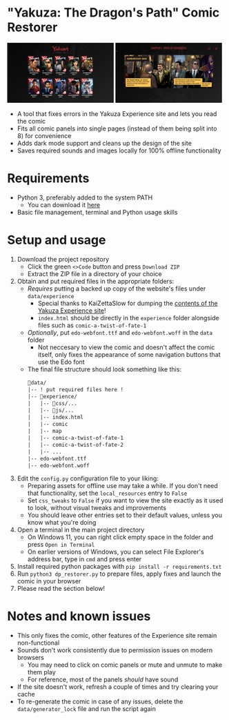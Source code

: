 # "Yakuza: The Dragon's Path" Comic Restorer

<img src="promo/menu.png" width="49%"/> <img src="promo/comic.png" width="49%"/> 

- A tool that fixes errors in the Yakuza Experience site and lets you read the comic
- Fits all comic panels into single pages (instead of them being split into 8) for convenience
- Adds dark mode support and cleans up the design of the site
- Saves required sounds and images locally for 100% offline functionality

# Requirements

- Python 3, preferably added to the system PATH
    - You can download it [here](https://www.python.org/downloads/)
- Basic file management, terminal and Python usage skills

# Setup and usage

1. Download the project repository
    - Click the green `<>Code` button and press `Download ZIP`
    - Extract the ZIP file in a directory of your choice
1. Obtain and put required files in the appropriate folders:
    - *Requires* putting a backed up copy of the website's files under `data/experience`
        - Special thanks to KaiZettaSlow for dumping the [contents of the Yakuza Experience site](https://drive.google.com/file/d/1S4Pmcr5-kE0YFVCF-cSZP7eSobBEnxTH/view)!
        - `index.html` should be directly in the `experience` folder alongside files such as `comic-a-twist-of-fate-1`
    - *Optionally*,  put `edo-webfont.ttf` and `edo-webfont.woff` in the `data` folder
        - Not neccesary to view the comic and doesn't affect the comic itself, only fixes the appearance of some navigation buttons that use the Edo font
    - The final file structure should look something like this:
        ```
        📂data/
        |-- ! put required files here !
        |-- 📂experience/
        |   |-- 📂css/...
        |   |-- 📂js/...
        |   |-- index.html
        |   |-- comic
        |   |-- map
        |   |-- comic-a-twist-of-fate-1
        |   |-- comic-a-twist-of-fate-2
        |   |-- ...
        |-- edo-webfont.ttf
        |-- edo-webfont.woff
        ```
1. Edit the `config.py` configuration file to your liking:
    - Preparing assets for offline use may take a while. If you don't need that functionality, set the `local_resources` entry to `False`
    - Set `css_tweaks` to `False` if you want to view the site exactly as it used to look, without visual tweaks and improvements
    - You should leave other entries set to their default values, unless you know what you're doing
1. Open a terminal in the main project directory
    - On Windows 11, you can right click empty space in the folder and press `Open in Terminal`
    - On earlier versions of Windows, you can select File Explorer's address bar, type in `cmd` and press enter
1. Install required python packages with `pip install -r requirements.txt`
1. Run `python3 dp_restorer.py` to prepare files, apply fixes and launch the comic in your browser
1. Please read the section below!

# Notes and known issues

- This only fixes the comic, other features of the Experience site remain non-functional
- Sounds don't work consistently due to permission issues on modern browsers
    - You may need to click on comic panels or mute and unmute to make them play
    - For reference, most of the panels *should* have sound
- If the site doesn't work, refresh a couple of times and try clearing your cache
- To re-generate the comic in case of any issues, delete the `data/generator_lock` file and run the script again
